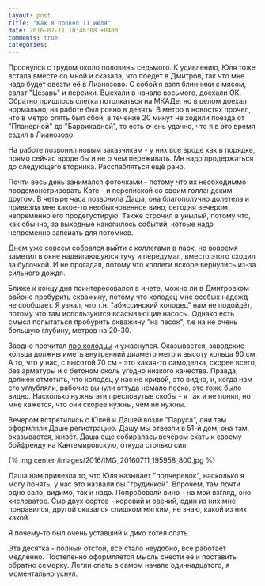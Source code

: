 ```yaml
---
layout: post
title: "Как я провёл 11 июля"
date: 2016-07-11 10:46:08 +0400
comments: true
categories: 
---
```

Проснулся с трудом около половины седьмого. К удивлению, Юля тоже встала вместе со мной и сказала, что поедет в Дмитров, так что мне надо будет овезти её в Лианозово. С собой я взял блинчики с мясом, салат "Цезарь" и персики. Выехали в начале восьмого, доехали ОК. Обратно пришлось слегка потолкаться на МКАДе, но в целом доехал нормально, на работе был ровно в девять. В метро в новостях прочел, что в метро опять был сбой, в течение 20 минут не ходили поезда от "Планерной" до "Баррикадной", то есть очень удачно, что я в это время ездил в Лианозово.

На работе позвонил новым заказчикам - у них все вроде как в порядке, прямо сейчас вроде бы и не о чем переживать. Мн надо продержаться до следующего вторника. Расслабляться ещё рано.

Почти весь день занимался фоточками - потому что их необходиммо продемонстрировать Кате - и перепиской со своим голландским другом. В четыре часа позвонила Даша, она благополучно долетела и привезла мне какое-то необыкновенное вино, сегодня вечером непременно его продегустирую. Также строчил в унылый, потому что, как обычно, за выходные накопилось событий, котоые надо непременно запсиать для потомков.

Днем уже совсем собрался выйти с коллегами в парк, но вовремя заметил в окне надвигающуюся тучу и передумал, вместо этого сходил за булочкой. И не прогадал, потому что коллеги вскоре вернулись из-за сильного дождя.

Ближе к концу дня поинтересовался в инете, можно ли в Дмитровком районе пробурить скважину, потому что колодец мне особых надежд не сообщает. Я узнал, что т.н. "абиссинский колодец" нам не подойдёт, потому что там используются всасывающие насосы. Однако есть смысл попытаться пробурить скважину "на песок", т.е на не очень большую глубину, метров на 20-30.

Заодно прочитал [про колодцы](https://www.forumhouse.ru/threads/113009/) и ужаснулся. Оказывается, заводские кольца должны иметь внутренний диаметр метр и высоту кольца 90 см. А то, что у нас, с высотой 70 см - это какая-то самоделка, скорее всего, без арматуры и с бетоном сколь угодно низкого качества. Правда, должен отметить, что колодец у нас не кривой, это видно, и, когда нам его углубляли, рабочие вынули оттуда немало песка, это тоже было видно. Насколько нужны эти пресловутые скобы - я так и не понял, но мне кажется, что они скорее нужны, чем не нужны.

Вечером встретились с Юлей и Дашей возле "Паруса", они там оформляли Даше регистрацию. Дашу мы отвезли в 51-й дом, она там, оказывается, живёт. Даша еще собиралась вечером ехать к своему бойфренду на Кантемировскую, откуда столько сил.  

{% img center /images/2016/IMG_20160711_195958_800.jpg %}

Даша нам привезла то, что Юля называет "подчеревок", насколько я могу понять, у нас это назвали бы "грудинкой". Впрочем, там почти одно сало, видимо, так и надо. Попробовали вино - на мой взгляд, оно кисловатое. Сыр двух сортов - коровий и овечий, один из них мне понравился, другой оказался слишком мягким, не знаю, какой из них какой. 

Я почему-то был очень уставший и дико хотел спать.

Эта десятка - полный отстой, все стало неудобно, все работает медленно. Постепенно оформляется мысль снести её и поставить обратно семерку. Легли спать в самом начале одиннадцатого, я моментально уснул.